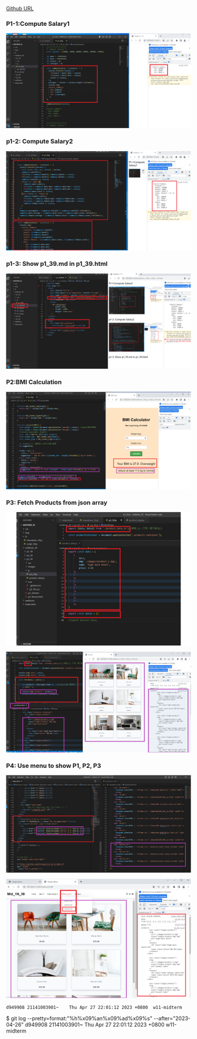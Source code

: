 [Github URL](https://github.com/211410039/1112-1N-js-demo-id/tree/main/demo/md/w11_39)

### P1-1:Compute Salary1

![](p1-1.png)

### p1-2: Compute Salary2

![](p1-2.png)

### p1-3: Show p1_39.md in p1_39.html

![](p1-3.png)

### P2:BMI Calculation

![](p2-1.png)

### P3: Fetch Products from json array

![](p3-1.png)

![](p3-2.png)

### P4: Use menu to show P1, P2, P3

![](p4-1.png)

![](p4-2.png)

```
d949908 21141003901~    Thu Apr 27 22:01:12 2023 +0800  w11-midterm
```

$ git log --pretty=format:"%h%x09%an%x09%ad%x09%s" --after="2023-04-26"
d949908 21141003901~ Thu Apr 27 22:01:12 2023 +0800 w11-midterm
